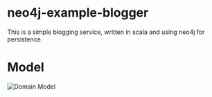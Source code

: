 neo4j-example-blogger
=====================
This is a simple blogging service, written in scala and using neo4j for persistence. 

Model
=====
![Domain Model](neo4j-example-blogger/raw/master/site/images/model.png)
